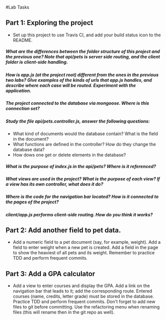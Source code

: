 #Lab Tasks

## Part 1: Exploring the project

- Set up this project to use Travis CI, and add your build status icon to the README.

##### What are the differences between the folder structure of this project and the previous one? Note that api/pets is server side routing, and the client folder is client-side handling.

##### How is app.js (at the project root) different from the ones in the previous two labs? GIve examples of the kinds of urls that app.js handles, and describe where each case will be routed. Experiment with the application.

##### The project connected to the database via mongoose. Where is this connection set?

##### Study the file api/pets.controller.js, answer the following questions:
-  What kind of documents would the database contain? What is the field in the document?
-  What functions are defined in the controller? How do they change the database data?
-  How dows one get or delete elements in the database?

##### What is the purpose of index.js in the api/pets? Where is it referenced?

##### What views are used in the project? What is the purpose of each view? If a view has its own controller, what does it do?

##### Where is the code for the navigation bar located? How is it connected to the pages of the project?

##### client/app.js performs client-side routing. How do you think it works?

## Part 2: Add another field to pet data.

- Add a numeric field to a pet document (say, for example, weight). Add a field to enter weight when a new pet is created. Add a field in the page to show the heaviest of all pets and its weight. Remember to practice TDD and perform frequent commits.

## Part 3: Add a GPA calculator

- Add a view to enter courses and display the GPA. Add a link on the navigation bar that leads to it; add the corresponding route. Entered courses (name, credits, letter grade) must be stored in the database. Practice TDD and perform frequent commits. Don't forget to add new files to git before committing. Use the refactoring menu when renaming files (this will rename then in the git repo as well). 
